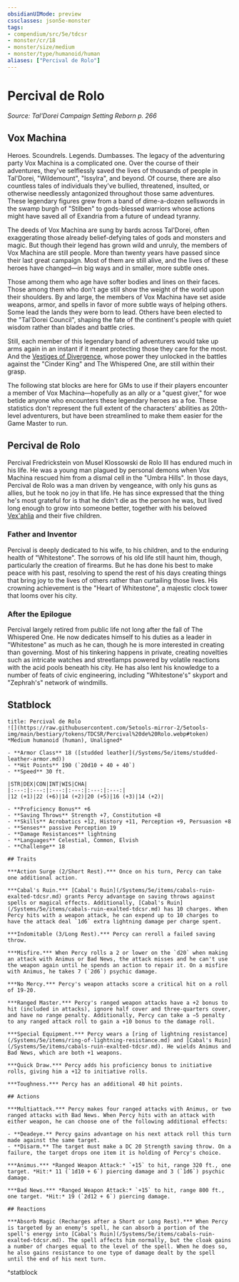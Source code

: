 ```yaml
---
obsidianUIMode: preview
cssclasses: json5e-monster
tags:
- compendium/src/5e/tdcsr
- monster/cr/18
- monster/size/medium
- monster/type/humanoid/human
aliases: ["Percival de Rolo"]
---
```

# Percival de Rolo
*Source: Tal'Dorei Campaign Setting Reborn p. 266*  

## Vox Machina

Heroes. Scoundrels. Legends. Dumbasses. The legacy of the adventuring party Vox Machina is a complicated one. Over the course of their adventures, they've selflessly saved the lives of thousands of people in Tal'Dorei, "Wildemount", "Issylra", and beyond. Of course, there are also countless tales of individuals they've bullied, threatened, insulted, or otherwise needlessly antagonized throughout those same adventures. These legendary figures grew from a band of dime-a-dozen sellswords in the swamp burgh of "Stilben" to gods-blessed warriors whose actions might have saved all of Exandria from a future of undead tyranny.

The deeds of Vox Machina are sung by bards across Tal'Dorei, often exaggerating those already belief-defying tales of gods and monsters and magic. But though their legend has grown wild and unruly, the members of Vox Machina are still people. More than twenty years have passed since their last great campaign. Most of them are still alive, and the lives of these heroes have changed—in big ways and in smaller, more subtle ones.

Those among them who age have softer bodies and lines on their faces. Those among them who don't age still show the weight of the world upon their shoulders. By and large, the members of Vox Machina have set aside weapons, armor, and spells in favor of more subtle ways of helping others. Some lead the lands they were born to lead. Others have been elected to the "Tal'Dorei Council", shaping the fate of the continent's people with quiet wisdom rather than blades and battle cries.

Still, each member of this legendary band of adventurers would take up arms again in an instant if it meant protecting those they care for the most. And the [Vestiges of Divergence](/Systems/5e/tables/vestiges-of-divergence-by-advancement-tdcsr.md), whose power they unlocked in the battles against the "Cinder King" and The Whispered One, are still within their grasp.

The following stat blocks are here for GMs to use if their players encounter a member of Vox Machina—hopefully as an ally or a "quest giver," for woe betide anyone who encounters these legendary heroes as a foe. These statistics don't represent the full extent of the characters' abilities as 20th-level adventurers, but have been streamlined to make them easier for the Game Master to run.

## Percival de Rolo

Percival Fredrickstein von Musel Klossowski de Rolo III has endured much in his life. He was a young man plagued by personal demons when Vox Machina rescued him from a dismal cell in the "Umbra Hills". In those days, Percival de Rolo was a man driven by vengeance, with only his guns as allies, but he took no joy in that life. He has since expressed that the thing he's most grateful for is that he didn't die as the person he was, but lived long enough to grow into someone better, together with his beloved [Vex'ahlia](/Systems/5e/bestiary/humanoid/vexahlia-tdcsr.md) and their five children.

### Father and Inventor

Percival is deeply dedicated to his wife, to his children, and to the enduring health of "Whitestone". The sorrows of his old life still haunt him, though, particularly the creation of firearms. But he has done his best to make peace with his past, resolving to spend the rest of his days creating things that bring joy to the lives of others rather than curtailing those lives. His crowning achievement is the "Heart of Whitestone", a majestic clock tower that looms over his city.

### After the Epilogue

Percival largely retired from public life not long after the fall of The Whispered One. He now dedicates himself to his duties as a leader in "Whitestone" as much as he can, though he is more interested in creating than governing. Most of his tinkering happens in private, creating novelties such as intricate watches and streetlamps powered by volatile reactions with the acid pools beneath his city. He has also lent his knowledge to a number of feats of civic engineering, including "Whitestone's" skyport and "Zephrah's" network of windmills.

## Statblock

```ad-statblock
title: Percival de Rolo
![](https://raw.githubusercontent.com/5etools-mirror-2/5etools-img/main/bestiary/tokens/TDCSR/Percival%20de%20Rolo.webp#token)
*Medium humanoid (human), Unaligned*

- **Armor Class** 18 ([studded leather](/Systems/5e/items/studded-leather-armor.md))
- **Hit Points** 190 (`20d10 + 40 + 40`)
- **Speed** 30 ft.

|STR|DEX|CON|INT|WIS|CHA|
|:---:|:---:|:---:|:---:|:---:|:---:|
|12 (+1)|22 (+6)|14 (+2)|20 (+5)|16 (+3)|14 (+2)|

- **Proficiency Bonus** +6
- **Saving Throws** Strength +7, Constitution +8
- **Skills** Acrobatics +12, History +11, Perception +9, Persuasion +8
- **Senses** passive Perception 19
- **Damage Resistances** lightning
- **Languages** Celestial, Common, Elvish
- **Challenge** 18

## Traits

***Action Surge (2/Short Rest).*** Once on his turn, Percy can take one additional action.

***Cabal's Ruin.*** [Cabal's Ruin](/Systems/5e/items/cabals-ruin-exalted-tdcsr.md) grants Percy advantage on saving throws against spells or magical effects. Additionally, [Cabal's Ruin](/Systems/5e/items/cabals-ruin-exalted-tdcsr.md) has 10 charges. When Percy hits with a weapon attack, he can expend up to 10 charges to have the attack deal `1d6` extra lightning damage per charge spent.

***Indomitable (3/Long Rest).*** Percy can reroll a failed saving throw.

***Misfire.*** When Percy rolls a 2 or lower on the `d20` when making an attack with Animus or Bad News, the attack misses and he can't use the weapon again until he spends an action to repair it. On a misfire with Animus, he takes 7 (`2d6`) psychic damage.

***No Mercy.*** Percy's weapon attacks score a critical hit on a roll of 19-20.

***Ranged Master.*** Percy's ranged weapon attacks have a +2 bonus to hit (included in attacks), ignore half cover and three-quarters cover, and have no range penalty. Additionally, Percy can take a −5 penalty to any ranged attack roll to gain a +10 bonus to the damage roll.

***Special Equipment.*** Percy wears a [ring of lightning resistance](/Systems/5e/items/ring-of-lightning-resistance.md) and [Cabal's Ruin](/Systems/5e/items/cabals-ruin-exalted-tdcsr.md). He wields Animus and Bad News, which are both +1 weapons.

***Quick Draw.*** Percy adds his proficiency bonus to initiative rolls, giving him a +12 to initiative rolls.

***Toughness.*** Percy has an additional 40 hit points.

## Actions

***Multiattack.*** Percy makes four ranged attacks with Animus, or two ranged attacks with Bad News. When Percy hits with an attack with either weapon, he can choose one of the following additional effects:

- **Deadeye.** Percy gains advantage on his next attack roll this turn made against the same target.  
- **Disarm.** The target must make a DC 20 Strength saving throw. On a failure, the target drops one item it is holding of Percy's choice.  

***Animus.*** *Ranged Weapon Attack:* `+15` to hit, range 320 ft., one target. *Hit:* 11 (`1d10 + 6`) piercing damage and 3 (`1d6`) psychic damage.

***Bad News.*** *Ranged Weapon Attack:* `+15` to hit, range 800 ft., one target. *Hit:* 19 (`2d12 + 6`) piercing damage.

## Reactions

***Absorb Magic (Recharges after a Short or Long Rest).*** When Percy is targeted by an enemy's spell, he can absorb a portion of the spell's energy into [Cabal's Ruin](/Systems/5e/items/cabals-ruin-exalted-tdcsr.md). The spell affects him normally, but the cloak gains a number of charges equal to the level of the spell. When he does so, he also gains resistance to one type of damage dealt by the spell until the end of his next turn.
```
^statblock